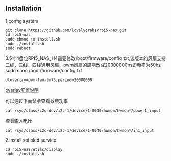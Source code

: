 ## Installation
1.config system
```shell
git clone https://github.com/lovelycrabs/rpi5-nas.git
cd rpi5-nas
sudo chmod +x install.sh
sudo ./install.sh
sudo reboot
```
3.5寸4盘位RPI5_NAS_H4需要修改/boot/firmware/config.txt,该版本的风扇支持二线、三线、四线通用风扇、pwm风扇的周期改成20000000ns即频率为50hz
sudo nano /boot/firmware/config.txt
```shell
dtoverlay=pwm-fan-lm75,period=20000000
```
[overlay配置说明](boot/firmware/overlays)

可以通过下面命令查看系统功率
```shell
cat /sys/class/i2c-dev/i2c-1/device/1-0040/hwmon/hwmon*/power1_input
```

查看输入电压
```shell
cat /sys/class/i2c-dev/i2c-1/device/1-0040/hwmon/hwmon*/in1_input
```


2.install spi oled service
```shell
cd rpi5-nas/utils/display
sudo ./install.sh
```

